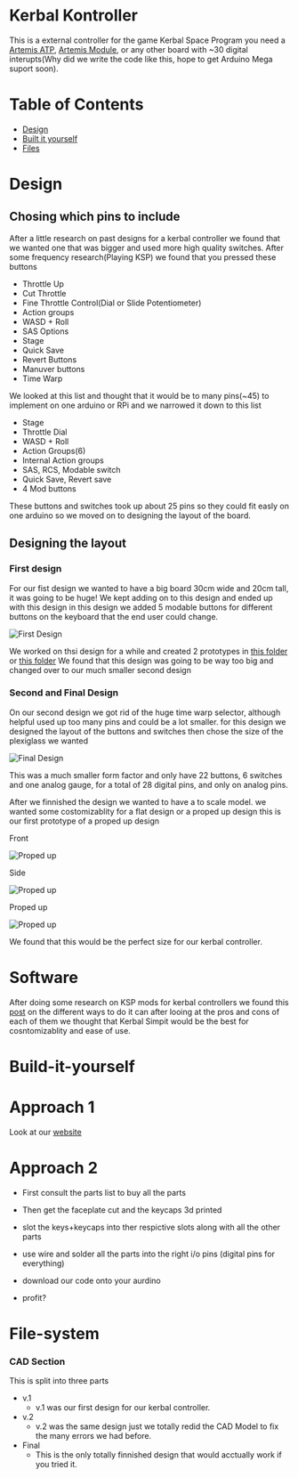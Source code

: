 # Kerbal Kontroller

This is a external controller for the game Kerbal Space Program you need a [Artemis ATP](https://www.sparkfun.com/products/15442), [Artemis Module](https://www.sparkfun.com/products/15484), or any other board with ~30 digital interupts(Why did we write the code like this, hope to get Arduino Mega suport soon). 

# Table of Contents

* [Design](#design)
* [Built it yourself](#Built-it-yourself)
* [Files](#File-system)

# Design

## Chosing which pins to include

After a little research on past designs for a kerbal controller we found that we wanted one that was bigger and used more high quality switches. After some frequency research(Playing KSP) we found that you pressed these buttons

* Throttle Up
* Cut Throttle
* Fine Throttle Control(Dial or Slide Potentiometer)
* Action groups
* WASD + Roll
* SAS Options
* Stage
* Quick Save
* Revert Buttons
* Manuver buttons
* Time Warp

We looked at this list and thought that it would be to many pins(~45) to implement on one arduino or RPi and we narrowed it down to this list

* Stage
* Throttle Dial
* WASD + Roll
* Action Groups(6)
* Internal Action groups
* SAS, RCS, Modable switch
* Quick Save, Revert save
* 4 Mod buttons

These buttons and switches took up about 25 pins so they could fit easly on one arduino so we moved on to designing the layout of the board. 

## Designing the layout

### First design

For our fist design we wanted to have a big board 30cm wide and 20cm tall, it was going to be huge! We kept adding on to this design and ended up with this design in this design we added 5 modable buttons for different buttons on the keyboard that the end user could change.

![First Design](Images/First-Design.jpg)

We worked on thsi design for a while and created 2 prototypes in [this folder](Design/v.1) or [this folder](Design/v.2) We found that this design was going to be way too big and changed over to our much smaller second design 

### Second and Final Design

On our second design we got rid of the huge time warp selector, although helpful used up too many pins and could be a lot smaller. for this design we designed the layout of the buttons and switches then chose the size of the plexiglass we wanted

![Final Design](Images/Final-Design.jpg)

This was a much smaller form factor and only have 22 buttons, 6 switches and one analog gauge, for a total of 28 digital pins, and only on analog pins. 

After we finnished the design we wanted to have a to scale model. we wanted some costomizablity for a flat design or a proped up design this is our first prototype of a proped up design

Front

![Proped up](Images/Front-proped-up.jpg)

Side

![Proped up](Images/Side-proped-up.jpg)

Proped up

![Proped up](Images/Proped-up.jpg)

We found that this would be the perfect size for our kerbal controller.

# Software

After doing some research on KSP mods for kerbal controllers we found this [post](https://www.reddit.com/r/KerbalControllers/comments/ajavos/software_comparison_thread/) on the different ways to do it can after looing at the pros and cons of each of them we thought that Kerbal Simpit would be the best for cosntomizablity and ease of use.

# Build-it-yourself

# Approach 1
Look at our [website](https://hdprojects.dev/ksp/diy)

# Approach 2

* First consult the parts list to buy all the parts

* Then get the faceplate cut and the keycaps 3d printed

* slot the keys+keycaps into ther respictive slots along with all the other parts

* use wire and solder all the parts into the right  i/o pins (digital pins for everything)

* download our code onto your aurdino

* profit?



# File-system

### CAD Section

This is split into three parts 

* v.1
    * v.1 was our first design for our kerbal controller.
* v.2
    * v.2 was the same design just we totally redid the CAD Model to fix the many errors we had before.
* Final 
    * This is the only totally finnished design that would acctually work if you tried it.
